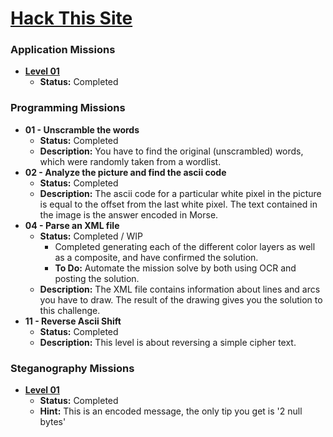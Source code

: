 # [Hack This Site](https://www.hackthissite.org/)

### Application Missions

* [**Level 01**](./HackThisSite/ApplicationMissions/level-01.md)
    * **Status:** Completed

### Programming Missions

* **01 - Unscramble the words**
    * **Status:** Completed
    * **Description:** You have to find the original (unscrambled) words, which were randomly taken from a wordlist.
* **02 - Analyze the picture and find the ascii code**
    * **Status:** Completed
    * **Description:** The ascii code for a particular white pixel in the picture is equal to the offset from the last white pixel. The text contained in the image is the answer encoded in Morse.
* **04 - Parse an XML file**
    * **Status:** Completed / WIP
        * Completed generating each of the different color layers as well as a composite, and have confirmed the solution.
        * **To Do:** Automate the mission solve by both using OCR and posting the solution.
    * **Description:** The XML file contains information about lines and arcs you have to draw. The result of the drawing gives you the solution to this challenge.
* **11 - Reverse Ascii Shift**
    * **Status:** Completed
    * **Description:** This level is about reversing a simple cipher text.

### Steganography Missions

* [**Level 01**](./HackThisSite/SteganographyMissions/level-01.md)
    * **Status:** Completed
    * **Hint:** This is an encoded message, the only tip you get is '2 null bytes'
